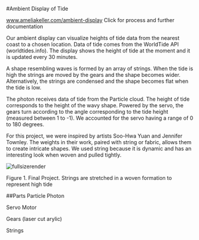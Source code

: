 #Ambient Display of Tide

www.ameliakeller.com/ambient-display
Click for process and further documentation

Our ambient display can visualize heights of tide data from the nearest coast to a chosen location. Data of tide comes from the WorldTide API (worldtides.info). The display shows the height of tide at the moment and it is updated every 30 minutes.

A shape resembling waves is formed by an array of strings. When the tide is high the strings are moved by the gears and the shape becomes wider. Alternatively, the strings are condensed and the shape becomes flat when the tide is low. 


The photon receives data of tide from the Particle cloud. The height of tide corresponds to the height of the wavy shape. Powered by the servo, the gears turn according to the angle corresponding to the tide height (measured between 1 to -1). We accounted for the servo having a range of 0 to 180 degrees. 



For this project, we were inspired by artists Soo-Hwa Yuan and Jennifer Townley. The weights in their work, paired with string or fabric, allows them to create intricate shapes. We used string because it is dynamic and has an interesting look when woven and pulled tightly.

![fullsizerender](https://cloud.githubusercontent.com/assets/21246026/21150805/5540d666-c12e-11e6-9b32-c5d533e46607.jpg)

Figure 1. Final Project. Strings are stretched in a woven formation to represent high tide

##Parts
Particle Photon

Servo Motor

Gears (laser cut arylic)

Strings
